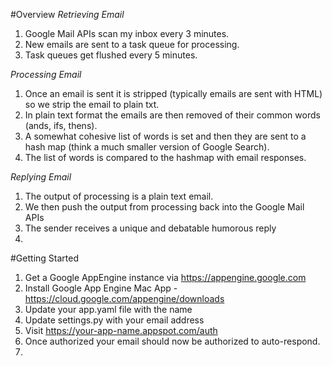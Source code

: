 #Overview
*Retrieving Email*

1.  Google Mail APIs scan my inbox every 3 minutes.
2.  New emails are sent to a task queue for processing.
3.  Task queues get flushed every 5 minutes.

*Processing Email*

1.  Once an email is sent it is stripped (typically emails are sent with HTML) so we strip the email to plain txt.
2.  In plain text format the emails are then removed of their common words (ands, ifs, thens).
3.  A somewhat cohesive list of words is set and then they are sent to a hash map (think a much smaller version of Google Search).
4.  The list of words is compared to the hashmap with email responses.

*Replying Email*

1.  The output of processing is a plain text email.
2.  We then push the output from processing back into the Google Mail APIs
3.  The sender receives a unique and debatable humorous reply
4.  

#Getting Started

1. Get a Google AppEngine instance via https://appengine.google.com
2. Install Google App Engine Mac App - https://cloud.google.com/appengine/downloads
3. Update your app.yaml file with the name
4. Update settings.py with your email address
5. Visit https://your-app-name.appspot.com/auth
6. Once authorized your email should now be authorized to auto-respond.
3. 
